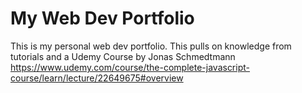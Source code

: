 # My Web Dev Portfolio
This is my personal web dev portfolio. 
This pulls on knowledge from tutorials and a Udemy Course by Jonas Schmedtmann 
https://www.udemy.com/course/the-complete-javascript-course/learn/lecture/22649675#overview
